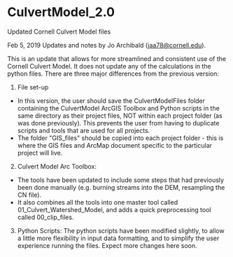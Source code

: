 # CulvertModel_2.0
Updated Cornell Culvert Model files

Feb 5, 2019
Updates and notes by Jo Archibald (jaa78@cornell.edu). 

This is an update that allows for more streamlined and consistent use of the Cornell Culvert Model.  It does not update any of the calculations in the python files. There are three major differences from the previous version:

1. File set-up
- In this version, the user should save the CulvertModelFiles folder containing the CulvertModel ArcGIS Toolbox and Python scripts in the same directory as their project files, NOT within each project folder (as was done previously).  This prevents the user from having to duplicate scripts and tools that are used for all projects.   
- The folder "GIS_files" should be copied into each project folder - this is where the GIS files and ArcMap document specific to the particular project will live.

2. Culvert Model Arc Toolbox:
- The tools have been updated to include some steps that had previously been done manually (e.g. burning streams into the DEM, resampling the CN file).  
- It also combines all the tools into one master tool called 01_Culvert_Watershed_Model, and adds a quick preprocessing tool called 00_clip_files. 

3. Python Scripts:
The python scripts have been modified slightly, to allow a little more flexibility in input data formatting, and to simplify the user experience running the files. Expect more changes here soon.  

